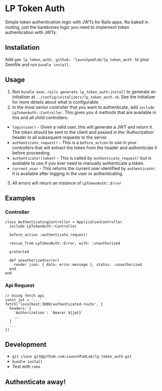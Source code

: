 # LP Token Auth
Simple token authentication logic with JWTs for Rails apps. No baked in routing, just the barebones logic you need to implement token authentication with JWTs.

## Installation
Add `gem lp_token_auth, github: 'launchpadlab/lp_token_auth'` to your Gemfile and run `bundle install`.

## Usage
1. Run `bundle exec rails generate lp_token_auth:install` to generate an initializer at `../config/initalizers/lp_token_auth.rb`. See the initializer for more details about what is configurable.
2. In the most senior controller that you want to authenticate, add `include LpTokenAuth::Controller`. This gives you 4 methods that are available in this and all child controllers:
+ `login(user)` - Given a valid user, this will generate a JWT and return it. The token should be sent to the client and passed in the 'Authorization' header in all subsequent requests to the server.
+ `authenticate_request!` - This is a `before_action` to use in your controllers that will extract the token from the header and authenticate it before proceeding.
+ `authenticate!(token)` - This is called by `authenticate_request!` but is available to use if you ever need to manually authenticate a token.
+ `current_user` - This returns the current user identified by `authenticate!`. It is available after logging in the user or authenticating.
3. All errors will return an instance of `LpTokenAuth::Error`

## Examples
### Controller
```
class AuthenticatingController < ApplicationController
  include LpTokenAuth::Controller

  before_action :authenticate_request!

  rescue_from LpTokenAuth::Error, with: :unauthorized

  protected

  def unauthorized(error)
    render json: { data: error.message }, status: :unauthorized
  end
end
```

### Api Request
```
// Using fetch api
const jwt = '...'
fetch('localhost:3000/authenticated-route', {
  headers: {
    'Authorization': `Bearer ${jwt}`
    ...
  }
  ...
})
```

## Development
+ `git clone git@github.com:LaunchPadLab/lp_token_auth.git`
+ `bundle install`
+ Test with `rake`

## Authenticate away!
